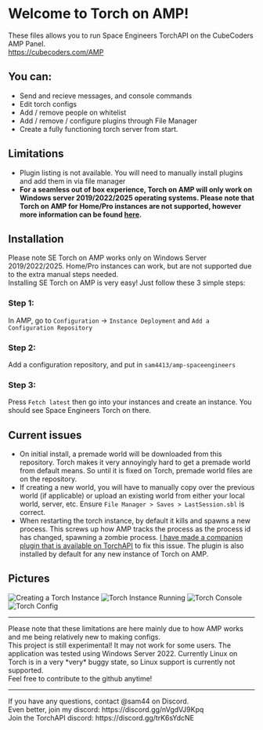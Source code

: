 # Welcome to Torch on AMP!
These files allows you to run Space Engineers TorchAPI on the CubeCoders AMP Panel.<br>
https://cubecoders.com/AMP
## You can:
- Send and recieve messages, and console commands
- Edit torch configs
- Add / remove people on whitelist
- Add / remove / configure plugins through File Manager
- Create a fully functioning torch server from start.
## Limitations
- Plugin listing is not available. You will need to manually install plugins and add them in via file manager
- **For a seamless out of box experience, Torch on AMP will only work on Windows server 2019/2022/2025 operating systems. Please note that Torch on AMP for Home/Pro instances are not supported, however more information can be found [here](https://github.com/sam4413/amp-spaceengineers/blob/main/RegularWindows.md).**

## Installation
Please note SE Torch on AMP works only on Windows Server 2019/2022/2025. Home/Pro instances can work, but are not supported due to the extra manual steps needed.<br>
Installing SE Torch on AMP is very easy! Just follow these 3 simple steps:
### Step 1:
In AMP, go to `Configuration` -> `Instance Deployment` and `Add a Configuration Repository`
### Step 2:
Add a configuration repository, and put in `sam4413/amp-spaceengineers`
### Step 3:
Press `Fetch latest` then go into your instances and create an instance. You should see Space Engineers Torch on there.

## Current issues
- On initial install, a premade world will be downloaded from this repository. Torch makes it very annoyingly hard to get a premade world from default means. So until it is fixed on Torch, premade world files are on the repository.
- If creating a new world, you will have to manually copy over the previous world (if applicable) or upload an existing world from either your local world, server, etc. Ensure `File Manager > Saves > LastSession.sbl` is correct.
- When restarting the torch instance, by default it kills and spawns a new process. This screws up how AMP tracks the process as the process id has changed, spawning a zombie process. [I have made a companion plugin that is available on TorchAPI](https://torchapi.com/plugins/view/f702e15e-1f0a-4546-b636-9d3feea41c4e) to fix this issue. The plugin is also installed by default for any new instance of Torch on AMP.
## Pictures
![Creating a Torch Instance](https://github.com/sam4413/amp-spaceengineers/assets/43707772/b56bc707-4326-45ac-8b69-e6ce45ad03e0)
![Torch Instance Running](https://github.com/sam4413/amp-spaceengineers/assets/43707772/7641041f-c82b-4870-9808-af4da809080e)
![Torch Console](https://github.com/sam4413/amp-spaceengineers/assets/43707772/1bfec400-a1ea-45e7-8d7e-7ca53857207c)
![Torch Config](https://github.com/sam4413/amp-spaceengineers/assets/43707772/a82afde5-0340-4ef8-a0a7-a33c790f9e5c)

<hr>
Please note that these limitations are here mainly due to how AMP works and me being relatively new to making configs.<br>
This project is still experimental! It may not work for some users. The application was tested using Windows Server 2022. Currently Linux on Torch is in a very *very* buggy state, so Linux support is currently not supported.<br>
Feel free to contribute to the github anytime!<br>
<hr>
If you have any questions, contact @sam44 on Discord.<br>
Even better, join my discord: https://discord.gg/nVgdVJ9Kpq<br>
Join the TorchAPI discord: https://discord.gg/trK6sYdcNE<br>

